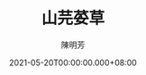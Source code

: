 ---
issue: 429
title: 山芫荽草
author: 陳明芳
date: 2021-05-20T00:00:00.000+08:00
topic: 懷想
difficulty: 1
wikidata: Q131449279
wikidata_link: https://www.wikidata.org/wiki/Q131449279
---